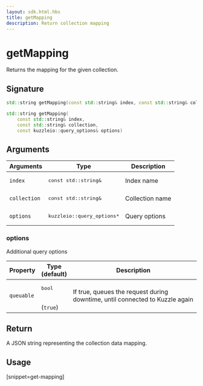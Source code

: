 ```yaml
---
layout: sdk.html.hbs
title: getMapping
description: Return collection mapping
---
```


# getMapping

Returns the mapping for the given collection.

## Signature

```cpp
std::string getMapping(const std::string& index, const std::string& collection)

std::string getMapping(
    const std::string& index, 
    const std::string& collection, 
    const kuzzleio::query_options& options)
```

## Arguments

| Arguments    | Type    | Description |
|--------------|---------|-------------|
| `index` | <pre>const std::string&</pre> | Index name    | 
| `collection` | <pre>const std::string&</pre> | Collection name    |
| `options` | <pre>kuzzleio::query_options\*</pre> | Query options    | 

### options

Additional query options

| Property     | Type<br/>(default)    | Description        |
| ---------- | ------- | --------------------------------- | 
| `queuable` | <pre>bool</pre><br/>(`true`) | If true, queues the request during downtime, until connected to Kuzzle again |

## Return

A JSON string representing the collection data mapping.

## Usage

[snippet=get-mapping]
